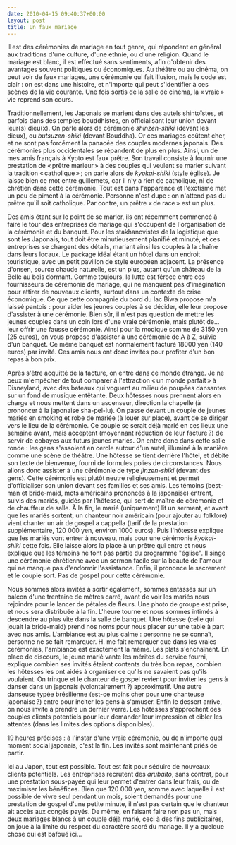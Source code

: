 ```yaml
---
date: 2010-04-15 09:40:37+00:00
layout: post
title: Un faux mariage
---
```


Il est des cérémonies de mariage en tout genre, qui répondent en général aux traditions d'une culture, d'une ethnie, ou d'une religion. Quand le mariage est blanc, il est effectué sans sentiments, afin d'obtenir des avantages souvent politiques ou économiques. Au théâtre ou au cinéma, on peut voir de faux mariages, une cérémonie qui fait illusion, mais le code est clair : on est dans une histoire, et n'importe qui peut s'identifier à ces scènes de la vie courante. Une fois sortis de la salle de cinéma, la « vraie » vie reprend son cours.

Traditionnellement, les Japonais se marient dans des autels shintoïstes, et parfois dans des temples bouddhistes, en officialisant leur union devant leur(s) dieu(x). On parle alors de cérémonie _shinzen-shiki_ (devant les dieux), ou _butsuzen-shiki_ (devant Bouddha). Or ces mariages coûtent cher, et ne sont pas forcément la panacée des couples modernes japonais. Des cérémonies plus occidentales se répandent de plus en plus. Ainsi, un de mes amis français à Kyoto est faux prêtre. Son travail consiste à fournir une prestation de « prêtre marieur » à des couples qui veulent se marier suivant la tradition « catholique » ; on parle alors de _kyokai-shiki_ (style église). Je laisse bien ce mot entre guillemets, car il n'y a rien de catholique, ni de chrétien dans cette cérémonie. Tout est dans l'apparence et l'exotisme met un peu de piment à la cérémonie. Personne n'est dupe : on n'attend pas du prêtre qu'il soit catholique. Par contre, un prêtre « de race » est un plus.

Des amis étant sur le point de se marier, ils ont récemment commencé à faire le tour des entreprises de mariage qui s'occupent de l'organisation de la cérémonie et du banquet. Pour les stakhanovistes de la logistique que sont les Japonais, tout doit être minutieusement planifié et minuté, et ces entreprises se chargent des détails, mariant ainsi les couples à la chaîne dans leurs locaux. Le package idéal étant un hôtel dans un endroit touristique, avec un petit pavillon de style européen adjacent. La présence d'onsen, source chaude naturelle, est un plus, autant qu'un château de la Belle au bois dormant. Comme toujours, la lutte est féroce entre ces fournisseurs de cérémonie de mariage, qui ne manquent pas d'imagination pour attirer de nouveaux clients, surtout dans un contexte de crise économique. Ce que cette compagnie du bord du lac Biwa propose m'a laissé pantois : pour aider les jeunes couples à se décider, elle leur propose d'assister à une cérémonie. Bien sûr, il n'est pas question de mettre les jeunes couples dans un coin lors d'une vraie cérémonie, mais plutôt de... leur offrir une fausse cérémonie. Ainsi pour la modique somme de 3150 yen (25 euros), on vous propose d'assister à une cérémonie de A à Z, suivie d'un banquet. Ce même banquet est normalement facturé 18000 yen (140 euros) par invité. Ces amis nous ont donc invités pour profiter d'un bon repas à bon prix.

Après s'être acquitté de la facture, on entre dans ce monde étrange. Je ne peux m'empêcher de tout comparer à l'attraction « un monde parfait » à Disneyland, avec des bateaux qui voguent au milieu de poupées dansantes sur un fond de musique entêtante. Deux hôtesses nous prennent alors en charge et nous mettent dans un ascenseur, direction la chapelle (à prononcer à la japonaise sha-pel-lu). On passe devant un couple de jeunes mariés en smoking et robe de mariée (à louer sur place), avant de se diriger vers le lieu de la cérémonie. Ce couple se serait déjà marié en ces lieux une semaine avant, mais acceptent (moyennant réduction de leur facture ?) de servir de cobayes aux futurs jeunes mariés. On entre donc dans cette salle ronde : les gens s'assoient en cercle autour d'un autel, illuminé à la manière comme une scène de théâtre.  Une hôtesse se tient derrière l'hôtel, et débite son texte de bienvenue, fourni de formules polies de circonstances. Nous allons donc assister à une cérémonie de type _jinzen-shiki_ (devant des gens). Cette cérémonie est plutôt neutre religieusement et permet d'officialiser son union devant ses familles et ses amis. Les témoins (best-man et bride-maid, mots américains prononcés à la japonaise) entrent, suivis des mariés, guidés par l'hôtesse, qui sert de maître de cérémonie et de chauffeur de salle. À la fin, le marié (uniquement) lit un serment, et avant que les mariés sortent, un chanteur noir américain (pour ajouter au folklore) vient chanter un air de gospel a cappella (tarif de la prestation supplémentaire, 120 000 yen, environ 1000 euros). Puis l'hôtesse explique que les mariés vont entrer à nouveau, mais pour une cérémonie _kyokai-shiki_ cette fois. Elle laisse alors la place à un prêtre qui entre et nous explique que les témoins ne font pas partie du programme "église". Il singe une cérémonie chrétienne avec un sermon facile sur la beauté de l'amour qui ne manque pas d'endormir l'assistance. Enfin, il prononce le sacrement et le couple sort. Pas de gospel pour cette cérémonie.

Nous sommes alors invités à sortir également, sommes entassés sur un balcon d'une trentaine de mètres carré, avant de voir les mariés nous rejoindre pour le lancer de pétales de fleurs. Une photo de groupe est prise, et nous sera distribuée à la fin.  L'heure tourne et nous sommes intimés à descendre au plus vite dans la salle de banquet. Une hôtesse (celle qui jouait la bride-maid) prend nos noms pour nous placer sur une table à part avec nos amis. L'ambiance est au plus calme : personne ne se connaît, personne ne se fait remarquer. H. me fait remarquer que dans les vraies cérémonies, l'ambiance est exactement la même. Les plats s'enchaînent. En place de discours, le jeune marié vante les mérites du service fourni, explique combien ses invités étaient contents du très bon repas, combien les hôtesses les ont aidés à organiser ce qu'ils ne savaient pas qu'ils voulaient. On trinque et le chanteur de gospel revient pour inviter les gens à danser dans un japonais (volontairement ?) approximatif. Une autre danseuse typée brésilienne (est-ce moins cher pour une chanteuse japonaise ?) entre pour inciter les gens à s'amuser. Enfin le dessert arrive, on nous invite à prendre un dernier verre. Les hôtesses s'approchent des couples clients potentiels pour leur demander leur impression et cibler les attentes (dans les limites des options disponibles).

19 heures précises : à l'instar d'une vraie cérémonie, ou de n'importe quel moment social japonais, c'est la fin. Les invités sont maintenant priés de partir.

Ici au Japon, tout est possible. Tout est fait pour séduire de nouveaux clients potentiels. Les entreprises recrutent des _arubaito_, sans contrat, pour une prestation sous-payée qui leur permet d'entrer dans leur frais, ou de maximiser les bénéfices. Bien que 120 000 yen, somme avec laquelle il est possible de vivre seul pendant un mois, soient demandés pour une prestation de gospel d'une petite minute, il n'est pas certain que le chanteur ait accès aux congés payés. De même, en faisant faire non pas un, mais deux mariages blancs à un couple déjà marié, ceci à des fins publicitaires, on joue à la limite du respect du caractère sacré du mariage. Il y a quelque chose qui est bafoué ici...
